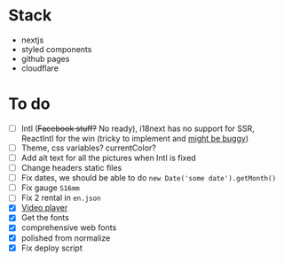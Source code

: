 # Stack

- nextjs
- styled components
- github pages
- cloudflare

# To do

- [ ] Intl (~~Facebook stuff?~~ No ready), i18next has no support for SSR, ReactIntl for the win (tricky to implement and [might be buggy](https://github.com/zeit/next.js/tree/canary/examples/with-react-intl))
- [ ] Theme, css variables? currentColor?
- [ ] Add alt text for all the pictures when Intl is fixed
- [ ] Change headers static files
- [ ] Fix dates, we should be able to do `new Date('some date').getMonth()`
- [ ] Fix gauge `S16mm`
- [ ] Fix 2 rental in `en.json`
- [x] [Video player](https://github.com/xDae/react-plyr)
- [x] Get the fonts
- [x] comprehensive web fonts
- [x] polished from normalize
- [x] Fix deploy script
